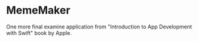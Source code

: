 # MemeMaker
One more final examine application from "Introduction to App Development with Swift" book by Apple.
